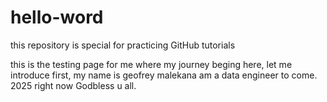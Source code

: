 # hello-word
this repository is special for practicing GitHub tutorials

this is the testing page for me where my journey beging here, let me introduce first,
my name is geofrey malekana am a data engineer to come. 2025 right now Godbless u all.
